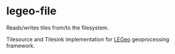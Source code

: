 legeo-file
==========

Reads/writes tiles from/to the filesystem.

Tilesource and Tilesink implementation for [LEGeo](../legeo/) geoprocessing framework.
